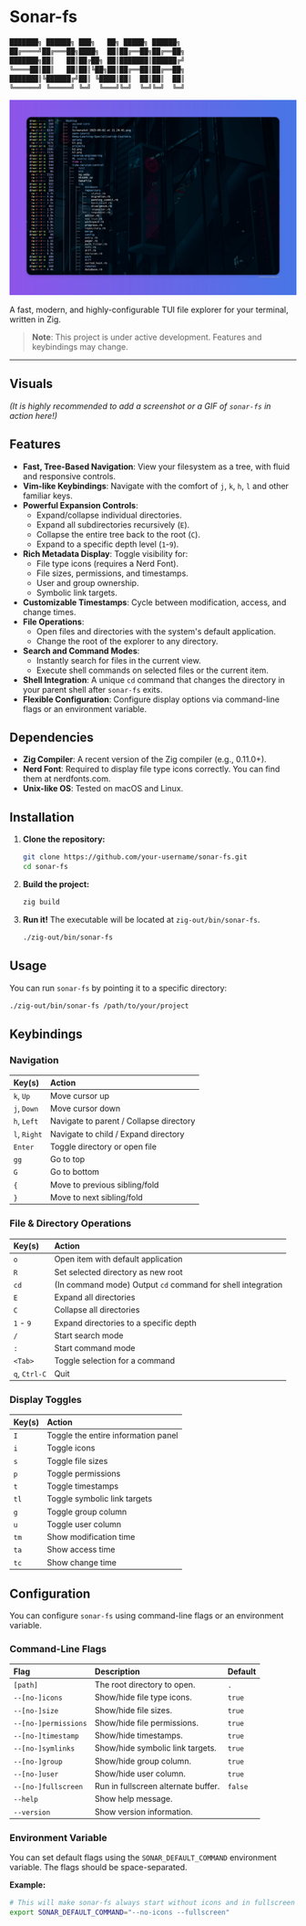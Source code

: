 # Sonar-fs

```
███████╗ ██████╗ ███╗   ██╗ █████╗ ██████╗
██╔════╝██╔═══██╗████╗  ██║██╔══██╗██╔══██╗
███████╗██║   ██║██╔██╗ ██║███████║██████╔╝
╚════██║██║   ██║██║╚██╗██║██╔══██║██╔══██╗
███████║╚██████╔╝██║ ╚████║██║  ██║██║  ██║
╚══════╝ ╚═════╝ ╚═╝  ╚═══╝╚═╝  ╚═╝╚═╝  ╚═╝
```

![Sonar](./ss.jpg)

A fast, modern, and highly-configurable TUI file explorer for your terminal, written in Zig.



> **Note**: This project is under active development. Features and keybindings may change.

---

## Visuals

_(It is highly recommended to add a screenshot or a GIF of `sonar-fs` in action here!)_

## Features

- **Fast, Tree-Based Navigation**: View your filesystem as a tree, with fluid and responsive controls.
- **Vim-like Keybindings**: Navigate with the comfort of `j`, `k`, `h`, `l` and other familiar keys.
- **Powerful Expansion Controls**:
  - Expand/collapse individual directories.
  - Expand all subdirectories recursively (`E`).
  - Collapse the entire tree back to the root (`C`).
  - Expand to a specific depth level (`1`-`9`).
- **Rich Metadata Display**: Toggle visibility for:
  - File type icons (requires a Nerd Font).
  - File sizes, permissions, and timestamps.
  - User and group ownership.
  - Symbolic link targets.
- **Customizable Timestamps**: Cycle between modification, access, and change times.
- **File Operations**:
  - Open files and directories with the system's default application.
  - Change the root of the explorer to any directory.
- **Search and Command Modes**:
  - Instantly search for files in the current view.
  - Execute shell commands on selected files or the current item.
- **Shell Integration**: A unique `cd` command that changes the directory in your parent shell after `sonar-fs` exits.
- **Flexible Configuration**: Configure display options via command-line flags or an environment variable.

## Dependencies

- **Zig Compiler**: A recent version of the Zig compiler (e.g., 0.11.0+).
- **Nerd Font**: Required to display file type icons correctly. You can find them at nerdfonts.com.
- **Unix-like OS**: Tested on macOS and Linux.

## Installation

1.  **Clone the repository:**

    ```sh
    git clone https://github.com/your-username/sonar-fs.git
    cd sonar-fs
    ```

2.  **Build the project:**

    ```sh
    zig build
    ```

3.  **Run it!**
    The executable will be located at `zig-out/bin/sonar-fs`.
    ```sh
    ./zig-out/bin/sonar-fs
    ```

## Usage

You can run `sonar-fs` by pointing it to a specific directory:

```sh
./zig-out/bin/sonar-fs /path/to/your/project
```

## Keybindings

### Navigation

| Key(s)       | Action                                  |
| :----------- | :-------------------------------------- |
| `k`, `Up`    | Move cursor up                          |
| `j`, `Down`  | Move cursor down                        |
| `h`, `Left`  | Navigate to parent / Collapse directory |
| `l`, `Right` | Navigate to child / Expand directory    |
| `Enter`      | Toggle directory or open file           |
| `gg`         | Go to top                               |
| `G`          | Go to bottom                            |
| `{`          | Move to previous sibling/fold           |
| `}`          | Move to next sibling/fold               |

### File & Directory Operations

| Key(s)        | Action                                                      |
| :------------ | :---------------------------------------------------------- |
| `o`           | Open item with default application                          |
| `R`           | Set selected directory as new root                          |
| `cd`          | (In command mode) Output `cd` command for shell integration |
| `E`           | Expand all directories                                      |
| `C`           | Collapse all directories                                    |
| `1` - `9`     | Expand directories to a specific depth                      |
| `/`           | Start search mode                                           |
| `:`           | Start command mode                                          |
| `<Tab>`       | Toggle selection for a command                              |
| `q`, `Ctrl-C` | Quit                                                        |

### Display Toggles

| Key(s) | Action                              |
| :----- | :---------------------------------- |
| `I`    | Toggle the entire information panel |
| `i`    | Toggle icons                        |
| `s`    | Toggle file sizes                   |
| `p`    | Toggle permissions                  |
| `t`    | Toggle timestamps                   |
| `tl`   | Toggle symbolic link targets        |
| `g`    | Toggle group column                 |
| `u`    | Toggle user column                  |
| `tm`   | Show modification time              |
| `ta`   | Show access time                    |
| `tc`   | Show change time                    |

## Configuration

You can configure `sonar-fs` using command-line flags or an environment variable.

### Command-Line Flags

| Flag                 | Description                         | Default |
| :------------------- | :---------------------------------- | :------ |
| `[path]`             | The root directory to open.         | `.`     |
| `--[no-]icons`       | Show/hide file type icons.          | `true`  |
| `--[no-]size`        | Show/hide file sizes.               | `true`  |
| `--[no-]permissions` | Show/hide file permissions.         | `true`  |
| `--[no-]timestamp`   | Show/hide timestamps.               | `true`  |
| `--[no-]symlinks`    | Show/hide symbolic link targets.    | `true`  |
| `--[no-]group`       | Show/hide group column.             | `true`  |
| `--[no-]user`        | Show/hide user column.              | `true`  |
| `--[no-]fullscreen`  | Run in fullscreen alternate buffer. | `false` |
| `--help`             | Show help message.                  |         |
| `--version`          | Show version information.           |         |

### Environment Variable

You can set default flags using the `SONAR_DEFAULT_COMMAND` environment variable. The flags should be space-separated.

**Example:**

```sh
# This will make sonar-fs always start without icons and in fullscreen mode.
export SONAR_DEFAULT_COMMAND="--no-icons --fullscreen"
```
